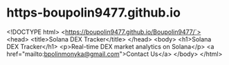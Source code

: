 # https-boupolin9477.github.io
&lt;!DOCTYPE html> &lt;https://boupolin9477.github.io/Boupolin9477/`> &lt;head>   &lt;title>Solana DEX Tracker&lt;/title> &lt;/head> &lt;body>     &lt;h1>Solana DEX Tracker&lt;/h1>     &lt;p>Real-time DEX market analytics on Solana&lt;/p>     &lt;a href="mailto:bpolinmonyka@gmail.com">Contact Us&lt;/a> &lt;/body> &lt;/html>
